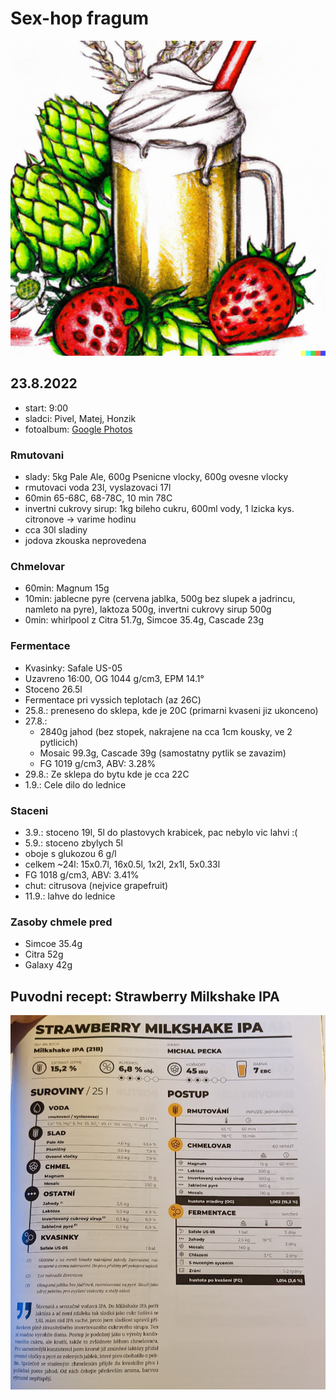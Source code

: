 # Sex-hop fragum

![Navrh loga na etiketu](./fig/sex_hop_fragum_logo.jpg)

## 23.8.2022
  * start: 9:00
  * sladci: Pivel, Matej, Honzik
  * fotoalbum: [Google Photos](https://photos.app.goo.gl/qUf6sjMaF7uMJ6ABA)

### Rmutovani
  * slady: 5kg Pale Ale, 600g Psenicne vlocky, 600g ovesne vlocky
  * rmutovaci voda 23l, vyslazovaci 17l
  * 60min 65-68C, 68-78C, 10 min 78C
  * invertni cukrovy sirup: 1kg bileho cukru, 600ml vody, 1 lzicka kys. citronove -> varime hodinu
  * cca 30l sladiny
  * jodova zkouska neprovedena

### Chmelovar
  * 60min: Magnum 15g
  * 10min: jablecne pyre (cervena jablka, 500g bez slupek a jadrincu, namleto na pyre), laktoza 500g, invertni cukrovy sirup 500g
  * 0min: whirlpool z Citra 51.7g, Simcoe 35.4g, Cascade 23g

### Fermentace
  * Kvasinky: Safale US-05
  * Uzavreno 16:00, OG 1044 g/cm3, EPM 14.1°
  * Stoceno 26.5l
  * Fermentace pri vyssich teplotach (az 26C)
  * 25.8.: preneseno do sklepa, kde je 20C (primarni kvaseni jiz ukonceno)
  * 27.8.: 
    * 2840g jahod (bez stopek, nakrajene na cca 1cm kousky, ve 2 pytlicich)
    * Mosaic 99.3g, Cascade 39g (samostatny pytlik se zavazim)
    * FG 1019 g/cm3, ABV: 3.28%
  * 29.8.: Ze sklepa do bytu kde je cca 22C
  * 1.9.: Cele dilo do lednice 
  
### Staceni
  * 3.9.: stoceno 19l, 5l do plastovych krabicek, pac nebylo vic lahvi :(
  * 5.9.: stoceno zbylych 5l
  * oboje s glukozou 6 g/l
  * celkem ~24l: 15x0.7l, 16x0.5l, 1x2l, 2x1l, 5x0.33l
  * FG 1018 g/cm3, ABV: 3.41%
  * chut: citrusova (nejvice grapefruit)
  * 11.9.: lahve do lednice

### Zasoby chmele pred
  * Simcoe 35.4g
  * Citra 52g
  * Galaxy 42g

## Puvodni recept: Strawberry Milkshake IPA
![](./fig/sex_hop_fragum.jpg)

